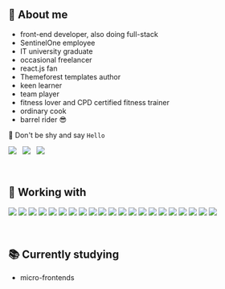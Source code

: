 ## 🤵 About me

- front-end developer, also doing full-stack
- SentinelOne employee
- IT university graduate
- occasional freelancer
- react.js fan
- Themeforest templates author
- keen learner
- team player
- fitness lover and CPD certified fitness trainer
- ordinary cook
- barrel rider 😎

<p>👋&nbsp;Don't be shy and say <code>Hello</code></p>

<a href="mailto:alestrunda@gmail.com"><img src="https://img.shields.io/badge/-alestrunda%20at%20gmail-red?labelColor=505050&style=flat&logo=gmail"></a>
&nbsp;
<a href="https://www.linkedin.com/in/ales-trunda/"><img src="https://img.shields.io/badge/-alestrunda-blue?style=flat&logo=linkedin&labelColor=505050"></a>
&nbsp;
<a href="https://alestrunda.eu/"><img src="https://img.shields.io/badge/-alestrunda.eu-brightgreen?style=flat&logo=gatsby&labelColor=505050"></a>

<p>&nbsp;</p>

## 🔧 Working with

![](https://img.shields.io/badge/-HTML-gray?style=flat&logo=html5)
![](https://img.shields.io/badge/-CSS-gray?style=flat&logo=css3)
![](https://img.shields.io/badge/-JavaScript-gray?style=flat&logo=javascript)
![](https://img.shields.io/badge/-React-gray?style=flat&logo=react)
![](https://img.shields.io/badge/-Typescript-gray?style=flat&logo=typescript)
![](https://img.shields.io/badge/-Redux-gray?style=flat&logo=redux)
![](https://img.shields.io/badge/-Vue-gray?style=flat&logo=vue.js)
![](https://img.shields.io/badge/-Visual%20Studio%20Code-gray?style=flat&logo=visual-studio-code)
![](https://img.shields.io/badge/-Node.js-gray?style=flat&logo=node.js)
![](https://img.shields.io/badge/-Python-gray?style=flat&logo=python)
![](https://img.shields.io/badge/-MySQL-gray?style=flat&logo=mysql)
![](https://img.shields.io/badge/-jQuery-gray?style=flat&logo=jquery)
![](https://img.shields.io/badge/-SASS-gray?style=flat&logo=sass)
![](https://img.shields.io/badge/-Bootstrap-gray?style=flat&logo=bootstrap)
![](https://img.shields.io/badge/-npm-gray?style=flat&logo=npm)
![](https://img.shields.io/badge/-docker-gray?style=flat&logo=docker)
![](https://img.shields.io/badge/-webpack-gray?style=flat&logo=webpack)
![](https://img.shields.io/badge/-gulp-gray?style=flat&logo=gulp)
![](https://img.shields.io/badge/-WordPress-gray?style=flat&logo=wordpress)
![](https://img.shields.io/badge/-git-gray?style=flat&logo=git)
![](https://img.shields.io/badge/-bash-gray?style=flat&logo=gnu-bash)

<p>&nbsp;</p>

## 📚 Currently studying

- micro-frontends
